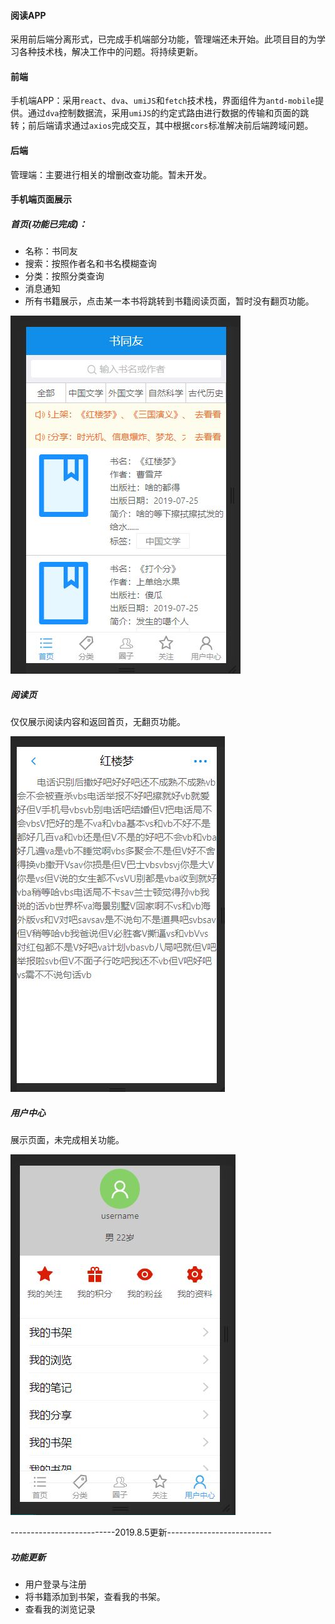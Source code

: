 #### 阅读APP
采用前后端分离形式，已完成手机端部分功能，管理端还未开始。此项目目的为学习各种技术栈，解决工作中的问题。将持续更新。

#### 前端
手机端APP：采用`react`、`dva`、`umiJS`和`fetch`技术栈，界面组件为`antd-mobile`提供。通过`dva`控制数据流，采用`umiJS`的约定式路由进行数据的传输和页面的跳转；前后端请求通过`axios`完成交互，其中根据`cors`标准解决前后端跨域问题。

#### 后端
管理端：主要进行相关的增删改查功能。暂未开发。

#### 手机端页面展示
##### 首页(功能已完成)：
  - 名称：书同友
  - 搜索：按照作者名和书名模糊查询
  - 分类：按照分类查询
  - 消息通知
  - 所有书籍展示，点击某一本书将跳转到书籍阅读页面，暂时没有翻页功能。
  
  
![](images/1.JPG)
  
##### 阅读页
仅仅展示阅读内容和返回首页，无翻页功能。


![image](images/3.JPG)

##### 用户中心
展示页面，未完成相关功能。


![image](images/2.JPG)

--------------------------2019.8.5更新--------------------------
##### 功能更新
- 用户登录与注册
- 将书籍添加到书架，查看我的书架。
- 查看我的浏览记录

  
